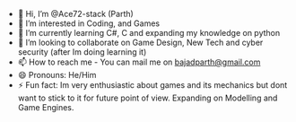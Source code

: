 - 👋 Hi, I’m @Ace72-stack (Parth)
- 👀 I’m interested in Coding, and Games
- 🌱 I’m currently learning C#, C and expanding my knowledge on python
- 💞️ I’m looking to collaborate on Game Design, New Tech and cyber security (after Im doing learning it)
- 📫 How to reach me - You can mail me on bajadparth@gmail.com
- 😄 Pronouns: He/Him
- ⚡ Fun fact: Im very enthusiastic about games and its mechanics but dont want to stick to it for future point of view. Expanding on Modelling and Game Engines. 

<!---
Ace72-stack/Ace72-stack is a ✨ special ✨ repository because its `README.md` (this file) appears on your GitHub profile.
You can click the Preview link to take a look at your changes.
--->
